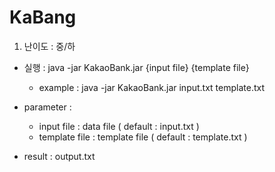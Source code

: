 # KaBang
1. 난이도 : 중/하

- 실행 : java -jar KakaoBank.jar {input file} {template file}
    - example : java -jar KakaoBank.jar input.txt template.txt

- parameter :
    - input file : data file ( default : input.txt )
    - template file : template file ( default : template.txt )
    
- result : output.txt
